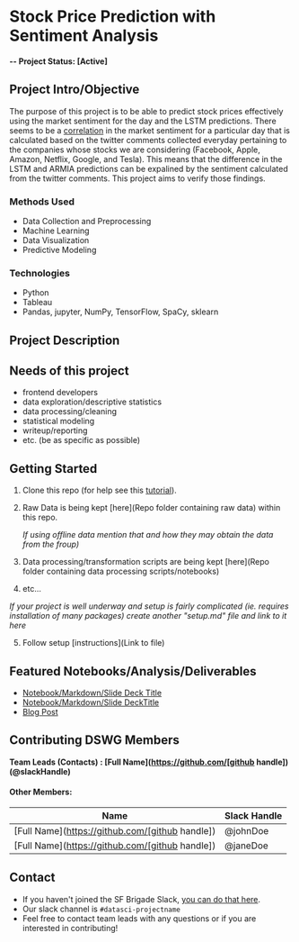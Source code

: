# Stock Price Prediction with Sentiment Analysis

#### -- Project Status: [Active]

## Project Intro/Objective
The purpose of this project is to be able to predict stock prices effectively using the market sentiment for the day and the LSTM predictions.
There seems to be a [correlation](https://github.com/mmkeskar/Stock-Analysis-with-NLP) in the market sentiment for a particular day that is calculated based on the twitter comments collected everyday pertaining to the companies whose stocks we are considering (Facebook, Apple, Amazon, Netflix, Google, and Tesla). This means that the difference in the LSTM and ARMIA predictions can be expalined by the sentiment calculated from the twitter comments. This project aims to verify those findings.


### Methods Used
* Data Collection and Preprocessing
* Machine Learning
* Data Visualization
* Predictive Modeling


### Technologies
* Python
* Tableau
* Pandas, jupyter, NumPy, TensorFlow, SpaCy, sklearn

## Project Description



## Needs of this project

- frontend developers
- data exploration/descriptive statistics
- data processing/cleaning
- statistical modeling
- writeup/reporting
- etc. (be as specific as possible)

## Getting Started

1. Clone this repo (for help see this [tutorial](https://help.github.com/articles/cloning-a-repository/)).
2. Raw Data is being kept [here](Repo folder containing raw data) within this repo.

    *If using offline data mention that and how they may obtain the data from the froup)*
    
3. Data processing/transformation scripts are being kept [here](Repo folder containing data processing scripts/notebooks)
4. etc...

*If your project is well underway and setup is fairly complicated (ie. requires installation of many packages) create another "setup.md" file and link to it here*  

5. Follow setup [instructions](Link to file)

## Featured Notebooks/Analysis/Deliverables
* [Notebook/Markdown/Slide Deck Title](link)
* [Notebook/Markdown/Slide DeckTitle](link)
* [Blog Post](link)


## Contributing DSWG Members

**Team Leads (Contacts) : [Full Name](https://github.com/[github handle])(@slackHandle)**

#### Other Members:

|Name     |  Slack Handle   | 
|---------|-----------------|
|[Full Name](https://github.com/[github handle])| @johnDoe        |
|[Full Name](https://github.com/[github handle]) |     @janeDoe    |

## Contact
* If you haven't joined the SF Brigade Slack, [you can do that here](http://c4sf.me/slack).  
* Our slack channel is `#datasci-projectname`
* Feel free to contact team leads with any questions or if you are interested in contributing!
